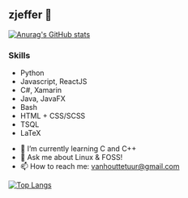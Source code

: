 ## zjeffer 👋

[![Anurag's GitHub stats](https://github-readme-stats.vercel.app/api?username=zjeffer&count_private=true&show_icons=true&theme=nord)](https://github.com/anuraghazra/github-readme-stats)

### Skills

* Python
* Javascript, ReactJS
* C#, Xamarin
* Java, JavaFX
* Bash
* HTML + CSS/SCSS
* TSQL
* LaTeX


- 🌱 I’m currently learning C and C++
- 💬 Ask me about Linux & FOSS!
- 📫 How to reach me: vanhouttetuur@gmail.com

[![Top Langs](https://github-readme-stats.vercel.app/api/top-langs/?username=zjeffer&layout=compact&theme=nord&langs_count=8)](https://github.com/anuraghazra/github-readme-stats)
